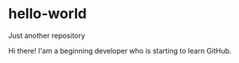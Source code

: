 # hello-world
Just another repository

Hi there!
I'am a beginning developer who is starting to learn GitHub.
